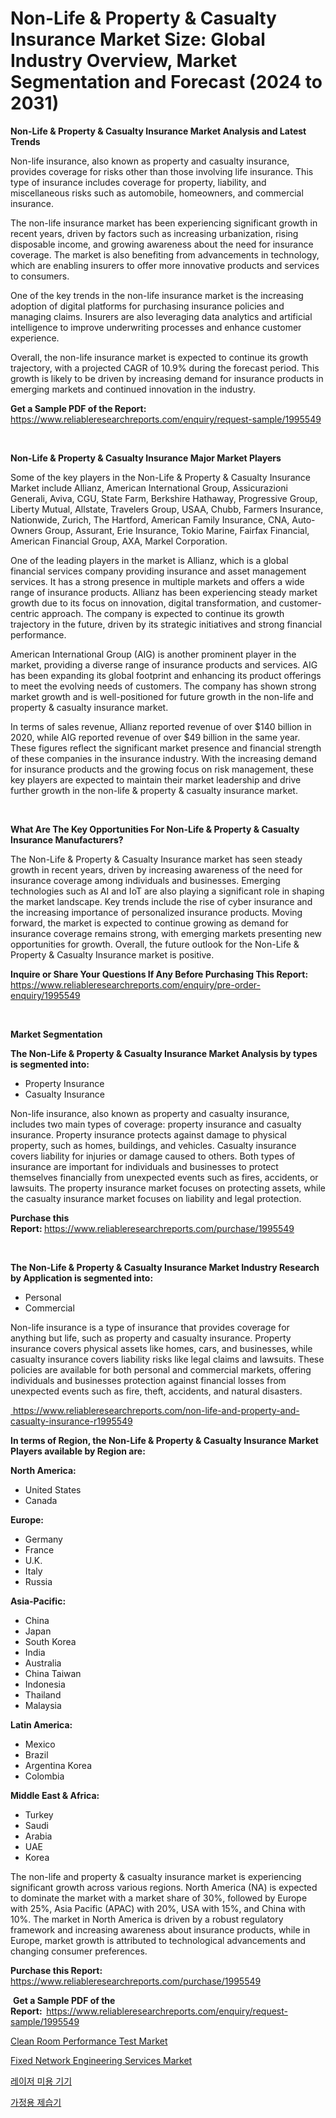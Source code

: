 <p><h1>Non-Life & Property & Casualty Insurance Market Size: Global Industry Overview, Market Segmentation and Forecast (2024 to 2031)</h1></p><p><strong>Non-Life & Property & Casualty Insurance Market Analysis and Latest Trends</strong></p>
<p><p>Non-life insurance, also known as property and casualty insurance, provides coverage for risks other than those involving life insurance. This type of insurance includes coverage for property, liability, and miscellaneous risks such as automobile, homeowners, and commercial insurance.</p><p>The non-life insurance market has been experiencing significant growth in recent years, driven by factors such as increasing urbanization, rising disposable income, and growing awareness about the need for insurance coverage. The market is also benefiting from advancements in technology, which are enabling insurers to offer more innovative products and services to consumers.</p><p>One of the key trends in the non-life insurance market is the increasing adoption of digital platforms for purchasing insurance policies and managing claims. Insurers are also leveraging data analytics and artificial intelligence to improve underwriting processes and enhance customer experience.</p><p>Overall, the non-life insurance market is expected to continue its growth trajectory, with a projected CAGR of 10.9% during the forecast period. This growth is likely to be driven by increasing demand for insurance products in emerging markets and continued innovation in the industry.</p></p>
<p><strong>Get a Sample PDF of the Report:&nbsp;</strong> <a href="https://www.reliableresearchreports.com/enquiry/request-sample/1995549">https://www.reliableresearchreports.com/enquiry/request-sample/1995549</a></p>
<p>&nbsp;</p>
<p><strong>Non-Life & Property & Casualty Insurance Major Market Players</strong></p>
<p><p>Some of the key players in the Non-Life & Property & Casualty Insurance Market include Allianz, American International Group, Assicurazioni Generali, Aviva, CGU, State Farm, Berkshire Hathaway, Progressive Group, Liberty Mutual, Allstate, Travelers Group, USAA, Chubb, Farmers Insurance, Nationwide, Zurich, The Hartford, American Family Insurance, CNA, Auto-Owners Group, Assurant, Erie Insurance, Tokio Marine, Fairfax Financial, American Financial Group, AXA, Markel Corporation.</p><p>One of the leading players in the market is Allianz, which is a global financial services company providing insurance and asset management services. It has a strong presence in multiple markets and offers a wide range of insurance products. Allianz has been experiencing steady market growth due to its focus on innovation, digital transformation, and customer-centric approach. The company is expected to continue its growth trajectory in the future, driven by its strategic initiatives and strong financial performance.</p><p>American International Group (AIG) is another prominent player in the market, providing a diverse range of insurance products and services. AIG has been expanding its global footprint and enhancing its product offerings to meet the evolving needs of customers. The company has shown strong market growth and is well-positioned for future growth in the non-life and property & casualty insurance market.</p><p>In terms of sales revenue, Allianz reported revenue of over $140 billion in 2020, while AIG reported revenue of over $49 billion in the same year. These figures reflect the significant market presence and financial strength of these companies in the insurance industry. With the increasing demand for insurance products and the growing focus on risk management, these key players are expected to maintain their market leadership and drive further growth in the non-life & property & casualty insurance market.</p></p>
<p>&nbsp;</p>
<p><strong>What Are The Key Opportunities For Non-Life & Property & Casualty Insurance Manufacturers?</strong></p>
<p><p>The Non-Life & Property & Casualty Insurance market has seen steady growth in recent years, driven by increasing awareness of the need for insurance coverage among individuals and businesses. Emerging technologies such as AI and IoT are also playing a significant role in shaping the market landscape. Key trends include the rise of cyber insurance and the increasing importance of personalized insurance products. Moving forward, the market is expected to continue growing as demand for insurance coverage remains strong, with emerging markets presenting new opportunities for growth. Overall, the future outlook for the Non-Life & Property & Casualty Insurance market is positive.</p></p>
<p><strong>Inquire or Share Your Questions If Any Before Purchasing This Report:</strong> <a href="https://www.reliableresearchreports.com/enquiry/pre-order-enquiry/1995549">https://www.reliableresearchreports.com/enquiry/pre-order-enquiry/1995549</a></p>
<p>&nbsp;</p>
<p><strong>Market Segmentation</strong></p>
<p><strong>The Non-Life & Property & Casualty Insurance Market Analysis by types is segmented into:</strong></p>
<p><ul><li>Property Insurance</li><li>Casualty Insurance</li></ul></p>
<p><p>Non-life insurance, also known as property and casualty insurance, includes two main types of coverage: property insurance and casualty insurance. Property insurance protects against damage to physical property, such as homes, buildings, and vehicles. Casualty insurance covers liability for injuries or damage caused to others. Both types of insurance are important for individuals and businesses to protect themselves financially from unexpected events such as fires, accidents, or lawsuits. The property insurance market focuses on protecting assets, while the casualty insurance market focuses on liability and legal protection.</p></p>
<p><strong>Purchase this Report:&nbsp;</strong><a href="https://www.reliableresearchreports.com/purchase/1995549">https://www.reliableresearchreports.com/purchase/1995549</a></p>
<p>&nbsp;</p>
<p><strong>The Non-Life & Property & Casualty Insurance Market Industry Research by Application is segmented into:</strong></p>
<p><ul><li>Personal</li><li>Commercial</li></ul></p>
<p><p>Non-life insurance is a type of insurance that provides coverage for anything but life, such as property and casualty insurance. Property insurance covers physical assets like homes, cars, and businesses, while casualty insurance covers liability risks like legal claims and lawsuits. These policies are available for both personal and commercial markets, offering individuals and businesses protection against financial losses from unexpected events such as fire, theft, accidents, and natural disasters.</p></p>
<p><a href="https://www.reliableresearchreports.com/non-life-and-property-and-casualty-insurance-r1995549">&nbsp;https://www.reliableresearchreports.com/non-life-and-property-and-casualty-insurance-r1995549</a></p>
<p><strong>In terms of Region, the Non-Life & Property & Casualty Insurance Market Players available by Region are:</strong></p>
<p>
    <p> <strong> North America: </strong>
        <ul>
            <li>United States</li>
            <li>Canada</li>
        </ul>
        </p> 
    <p> <strong> Europe: </strong>
        <ul>
            <li>Germany</li>
            <li>France</li>
            <li>U.K.</li>
            <li>Italy</li>
            <li>Russia</li>
        </ul>
        </p> 
    <p> <strong> Asia-Pacific: </strong>
        <ul>
            <li>China</li>
            <li>Japan</li>
            <li>South Korea</li>
            <li>India</li>
            <li>Australia</li>
            <li>China Taiwan</li>
            <li>Indonesia</li>
            <li>Thailand</li>
            <li>Malaysia</li>
        </ul>
        </p> 
    <p> <strong> Latin America: </strong>
        <ul>
            <li>Mexico</li>
            <li>Brazil</li>
            <li>Argentina Korea</li>
            <li>Colombia</li>
        </ul>
        </p> 
    <p> <strong> Middle East & Africa: </strong>
        <ul>
            <li>Turkey</li>
            <li>Saudi</li>
            <li>Arabia</li>
            <li>UAE</li>
            <li>Korea</li>
        </ul>
    </p>
    </p>
<p><p>The non-life and property & casualty insurance market is experiencing significant growth across various regions. North America (NA) is expected to dominate the market with a market share of 30%, followed by Europe with 25%, Asia Pacific (APAC) with 20%, USA with 15%, and China with 10%. The market in North America is driven by a robust regulatory framework and increasing awareness about insurance products, while in Europe, market growth is attributed to technological advancements and changing consumer preferences.</p></p>
<p><strong>Purchase this Report: </strong><a href="https://www.reliableresearchreports.com/purchase/1995549">https://www.reliableresearchreports.com/purchase/1995549</a></p>
<p>&nbsp;<strong>Get a Sample PDF of the Report:&nbsp;&nbsp;</strong><a href="https://www.reliableresearchreports.com/enquiry/request-sample/1995549">https://www.reliableresearchreports.com/enquiry/request-sample/1995549</a></p>
<p><strong></strong></p>
<p><p><a href="https://github.com/kathiaseamanalvaradovlprc2h/Market-Research-Report-List-2/blob/main/clean-room-performance-test-market.md">Clean Room Performance Test Market</a></p><p><a href="https://github.com/wusalecollins540tpqoz/Market-Research-Report-List-2/blob/main/fixed-network-engineering-services-market.md">Fixed Network Engineering Services Market</a></p><p><a href="https://github.com/valroy852/Market-Research-Report-List-1/blob/main/292230562054.md">레이저 미용 기기</a></p><p><a href="https://github.com/royErdmtyan906778/Market-Research-Report-List-1/blob/main/531786362053.md">가정용 제습기</a></p></p>